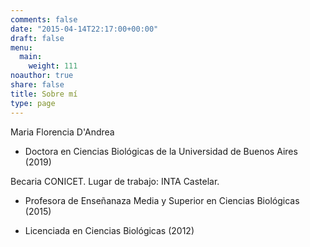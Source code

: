 ```yaml
---
comments: false
date: "2015-04-14T22:17:00+00:00"
draft: false
menu:
  main:
    weight: 111
noauthor: true
share: false
title: Sobre mí
type: page
---
```


Maria Florencia D'Andrea

- Doctora en Ciencias Biológicas de la Universidad de Buenos Aires (2019)

Becaria CONICET. Lugar de trabajo: INTA Castelar.

- Profesora de Enseñanaza Media y Superior en Ciencias Biológicas (2015)

- Licenciada en Ciencias Biológicas (2012)

